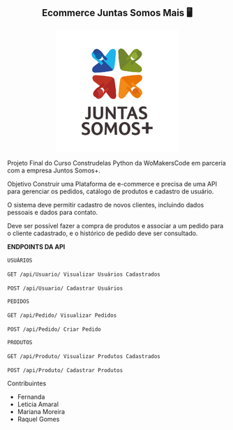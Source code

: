 <span align="center">

##  Ecommerce Juntas Somos Mais :desktop_computer:

</span>
<div align="center">
<img src=/media/images/Juntas_Somos_+.png width="280px" />
</div>

Projeto Final do Curso Construdelas Python da WoMakersCode em parceria com a empresa Juntos Somos+.

Objetivo Construir uma Plataforma de e-commerce e precisa de uma API para gerenciar os pedidos, 
catálogo de produtos e cadastro de usuário. 

O sistema deve permitir cadastro de novos clientes, incluindo dados pessoais e dados para contato. 

Deve ser possível fazer a compra de produtos e associar a um pedido para o cliente cadastrado, 
e o histórico de pedido deve ser consultado.

**ENDPOINTS DA API**

```
USUÁRIOS

GET /api/Usuario/ Visualizar Usuários Cadastrados

POST /api/Usuario/ Cadastrar Usuários
```

```
PEDIDOS

GET /api/Pedido/ Visualizar Pedidos

POST /api/Pedido/ Criar Pedido
```

```
PRODUTOS

GET /api/Produto/ Visualizar Produtos Cadastrados

POST /api/Produto/ Cadastrar Produtos
```

Contribuintes
- Fernanda
- Leticia Amaral
- Mariana Moreira
- Raquel Gomes
